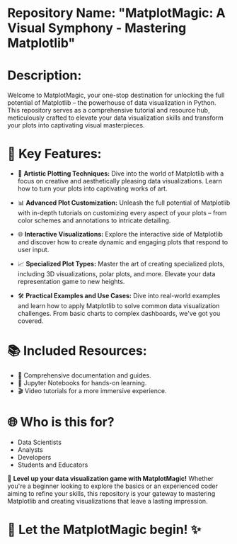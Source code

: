 # Repository Name: "MatplotMagic: A Visual Symphony - Mastering Matplotlib"

# Description:
Welcome to MatplotMagic, your one-stop destination for unlocking the full potential of Matplotlib – the powerhouse of data visualization in Python. This repository serves as a comprehensive tutorial and resource hub, meticulously crafted to elevate your data visualization skills and transform your plots into captivating visual masterpieces.

# 🚀 **Key Features:**
- 🎨 **Artistic Plotting Techniques:** Dive into the world of Matplotlib with a focus on creative and aesthetically pleasing data visualizations. Learn how to turn your plots into captivating works of art.

- 📊 **Advanced Plot Customization:** Unleash the full potential of Matplotlib with in-depth tutorials on customizing every aspect of your plots – from color schemes and annotations to intricate detailing.

- 🌐 **Interactive Visualizations:** Explore the interactive side of Matplotlib and discover how to create dynamic and engaging plots that respond to user input.

- 📈 **Specialized Plot Types:** Master the art of creating specialized plots, including 3D visualizations, polar plots, and more. Elevate your data representation game to new heights.

- 🛠️ **Practical Examples and Use Cases:** Dive into real-world examples and learn how to apply Matplotlib to solve common data visualization challenges. From basic charts to complex dashboards, we've got you covered.

# 📚 **Included Resources:**
- 📖 Comprehensive documentation and guides.
- 🚀 Jupyter Notebooks for hands-on learning.
- 🎬 Video tutorials for a more immersive experience.

# 🌐 **Who is this for?**
- Data Scientists
- Analysts
- Developers
- Students and Educators

🌈 **Level up your data visualization game with MatplotMagic!** Whether you're a beginner looking to explore the basics or an experienced coder aiming to refine your skills, this repository is your gateway to mastering Matplotlib and creating visualizations that leave a lasting impression.

# 🌟 **Let the MatplotMagic begin!** ✨
